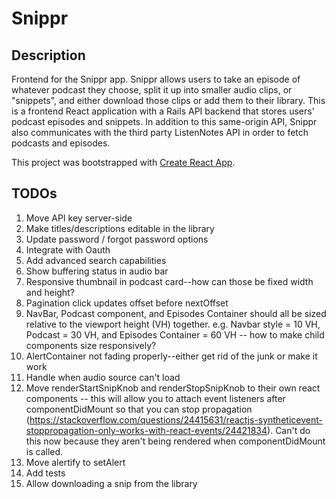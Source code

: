 # Snippr
## Description
Frontend for the Snippr app. Snippr allows users to take an episode of whatever podcast they choose, split it up into smaller audio clips, or "snippets", and either download those clips or add them to their library. This is a frontend React application with a Rails API backend that stores users' podcast episodes and snippets. In addition to this same-origin API, Snippr also communicates with the third party ListenNotes API in order to fetch podcasts and episodes.

This project was bootstrapped with [Create React App](https://github.com/facebook/create-react-app).

## TODOs
1. Move API key server-side
2. Make titles/descriptions editable in the library
3. Update password / forgot password options
4. Integrate with Oauth
5. Add advanced search capabilities
6. Show buffering status in audio bar
7. Responsive thumbnail in podcast card--how can those be fixed width and height?
8. Pagination click updates offset before nextOffset
9. NavBar, Podcast component, and Episodes Container should all be sized relative to the viewport height (VH) together. e.g. Navbar style = 10 VH, Podcast = 30 VH, and Episodes Container = 60 VH -- how to make child components size responsively?
10. AlertContainer not fading properly--either get rid of the junk or make it work
11. Handle when audio source can't load
12. Move renderStartSnipKnob and renderStopSnipKnob to their own react components -- this will allow you to attach event listeners after componentDidMount so that you can stop propagation (https://stackoverflow.com/questions/24415631/reactjs-syntheticevent-stoppropagation-only-works-with-react-events/24421834). Can't do this now because they aren't being rendered when componentDidMount is called.
13. Move alertify to setAlert
14. Add tests
15. Allow downloading a snip from the library
